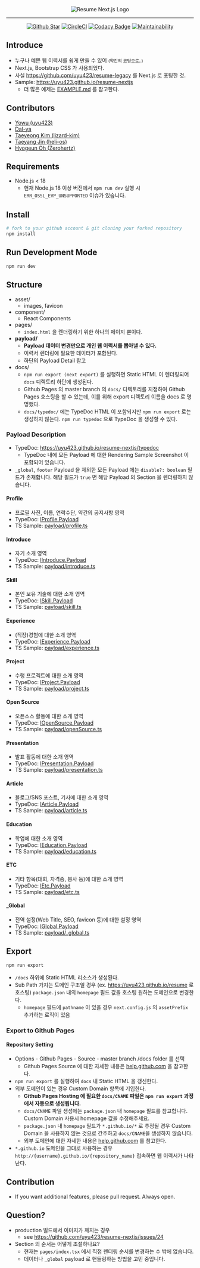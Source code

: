 <div align="center">
  <img src="https://github.com/uyu423/resume-nextjs/raw/master/logo.jpg" alt="Resume Next.js Logo">
  <br/><hr/>
  <a href="https://github.com/uyu423/resume-nextjs"><img src="https://img.shields.io/github/stars/uyu423/resume-nextjs.svg?style=popout" alt="Github Star"/></a>
  <a href="https://circleci.com/gh/uyu423/resume-nextjs"><img src="https://circleci.com/gh/uyu423/resume-nextjs.svg?style=shield" alt="CircleCI"/></a>
  <a href="https://app.codacy.com/manual/uyu423/resume-nextjs?utm_source=github.com&utm_medium=referral&utm_content=uyu423/resume-nextjs&utm_campaign=Badge_Grade_Dashboard"><img src="https://api.codacy.com/project/badge/Grade/fe3253d51d544a2a971b637ed1570ac7" alt="Codacy Badge"/></a>
  <a href="https://codeclimate.com/github/uyu423/resume-nextjs/maintainability"><img src="https://api.codeclimate.com/v1/badges/19edd90e9309634ee66a/maintainability" alt="Maintainability"/></a>
  <br/>
</div>

## Introduce

- 누구나 예쁜 웹 이력서를 쉽게 만들 수 있어 <small>(약간의 코딩으로..)</small>
- Next.js, Bootstrap CSS 가 사용되었다.
- 사실 https://github.com/uyu423/resume-legacy 를 Next.js 로 포팅한 것.
- Sample: https://uyu423.github.io/resume-nextjs
  - 더 많은 예제는 [EXAMPLE.md](https://github.com/uyu423/resume-nextjs/blob/master/EXAMPLE.md) 를 참고한다.

## Contributors

- [Yowu (uyu423)](https://github.com/uyu423)
- [Dal-ya](https://github.com/Dal-ya)
- [Taeyeong Kim (lizard-kim)](https://github.com/lizard-kim)
- [Taeyang Jin (heli-os)](https://github.com/heli-os)
- [Hyogeun Oh (Zerohertz)](https://github.com/Zerohertz)

## Requirements

- Node.js < 18
  - 현재 Node.js 18 이상 버전에서 `npm run dev` 실행 시 `ERR_OSSL_EVP_UNSUPPORTED` 이슈가 있습니다.

## Install

```bash
# fork to your github account & git cloning your forked repository
npm install
```

## Run Development Mode

```bash
npm run dev
```

## Structure

- asset/
  - images, favicon
- component/
  - React Components
- pages/
  - `index.html` 을 렌더링하기 위한 하나의 페이지 뿐이다.
- **payload/**
  - **Payload 데이터 변경만으로 개인 웹 이력서를 뽑아낼 수 있다.**
  - 이력서 렌더링에 필요한 데이터가 포함된다.
  - 하단의 Payload Detail 참고
- docs/
  - `npm run export (next export)` 를 실행하면 Static HTML 이 렌더링되어 `docs` 디렉토리 하단에 생성된다.
  - Github Pages 의 master branch 의 `docs/` 디렉토리를 지정하여 Github Pages 호스팅을 할 수 있는데, 이를 위해 export 디렉토리 이름을 docs 로 명명했다.
  - `docs/typedoc/` 에는 TypeDoc HTML 이 포함되지만 `npm run export` 로는 생성하지 않는다. `npm run typedoc` 으로 TypeDoc 을 생성할 수 있다.

### Payload Description

- TypeDoc: https://uyu423.github.io/resume-nextjs/typedoc
  - TypeDoc 내에 모든 Payload 에 대한 Rendering Sample Screenshot 이 포함되어 있습니다.
- `_global`, `footer` Payload 을 제외한 모든 Payload 에는 `disable?: boolean` 필드가 존재합니다. 해당 필드가 `true` 면 해당 Payload 의 Section 을 렌더링하지 않습니다.

#### Profile

- 프로필 사진, 이름, 연락수단, 약간의 공지사항 영역
- TypeDoc: [IProfile.Payload](https://uyu423.github.io/resume-nextjs/typedoc/interfaces/iprofile.payload.html)
- TS Sample: [payload/profile.ts](https://github.com/uyu423/resume-nextjs/blob/master/payload/profile.ts)

#### Introduce

- 자기 소개 영역
- TypeDoc: [IIntroduce.Payload](https://uyu423.github.io/resume-nextjs/typedoc/interfaces/iintroduce.payload.html)
- TS Sample: [payload/introduce.ts](https://github.com/uyu423/resume-nextjs/blob/master/payload/introduce.ts)

#### Skill

- 본인 보유 기술에 대한 소개 영역
- TypeDoc: [ISkill.Payload](https://uyu423.github.io/resume-nextjs/typedoc/interfaces/iskill.payload.html)
- TS Sample: [payload/skill.ts](https://github.com/uyu423/resume-nextjs/blob/master/payload/skill.ts)

#### Experience

- (직장)경험에 대한 소개 영역
- TypeDoc: [IExperience.Payload](https://uyu423.github.io/resume-nextjs/typedoc/interfaces/iexperience.payload.html)
- TS Sample: [payload/experience.ts](https://github.com/uyu423/resume-nextjs/blob/master/payload/experience.ts)

#### Project

- 수행 프로젝트에 대한 소개 영역
- TypeDoc: [IProject.Payload](https://uyu423.github.io/resume-nextjs/typedoc/interfaces/iproject.payload.html)
- TS Sample: [payload/project.ts](https://github.com/uyu423/resume-nextjs/blob/master/payload/project.ts)

#### Open Source

- 오픈소스 활동에 대한 소개 영역
- TypeDoc: [IOpenSource.Payload](https://uyu423.github.io/resume-nextjs/typedoc/interfaces/iopensource.payload.html)
- TS Sample: [payload/openSource.ts](https://github.com/uyu423/resume-nextjs/blob/master/payload/openSource.ts)

#### Presentation

- 발표 활동에 대한 소개 영역
- TypeDoc: [IPresentation.Payload](https://uyu423.github.io/resume-nextjs/typedoc/interfaces/ipresentation.payload.html)
- TS Sample: [payload/presentation.ts](https://github.com/uyu423/resume-nextjs/blob/master/payload/presentation.ts)

#### Article

- 블로그/SNS 포스트, 기사에 대한 소개 영역
- TypeDoc: [IArticle.Payload](https://uyu423.github.io/resume-nextjs/typedoc/interfaces/iarticle.payload.html)
- TS Sample: [payload/article.ts](https://github.com/uyu423/resume-nextjs/blob/master/payload/article.ts)

#### Education

- 학업에 대한 소개 영역
- TypeDoc: [IEducation.Payload](https://uyu423.github.io/resume-nextjs/typedoc/interfaces/ieducation.payload.html)
- TS Sample: [payload/education.ts](https://github.com/uyu423/resume-nextjs/blob/master/payload/education.ts)

#### ETC

- 기타 항목(대회, 자격증, 봉사 등)에 대한 소개 영역
- TypeDoc: [IEtc.Payload](https://uyu423.github.io/resume-nextjs/typedoc/interfaces/ietc.payload.html)
- TS Sample: [payload/etc.ts](https://github.com/uyu423/resume-nextjs/blob/master/payload/etc.ts)

#### \_Global

- 전역 설정(Web Title, SEO, favicon 등)에 대한 설정 영역
- TypeDoc: [IGlobal.Payload](https://uyu423.github.io/resume-nextjs/typedoc/interfaces/iglobal.payload.html)
- TS Sample: [payload/\_global.ts](https://github.com/uyu423/resume-nextjs/blob/master/payload/_global.ts)

## Export

```bash
npm run export
```

- `/docs` 하위에 Static HTML 리소스가 생성된다.
- Sub Path 가지는 도메인 구조일 경우 (ex. https://uyu423.github.io/resume 로 호스팅) `package.json` 내의 `homepage` 필드 값을 호스팅 원하는 도메인으로 변경한다.
  - `homepage` 필드에 `pathname` 이 있을 경우 `next.config.js` 의 `assetPrefix` 추가하는 로직이 있음

### Export to Github Pages

#### Repository Setting

- Options - Github Pages - Source - master branch /docs folder 를 선택
  - Github Pages Source 에 대한 자세한 내용은 [help.github.com](https://help.github.com/en/github/working-with-github-pages/configuring-a-publishing-source-for-your-github-pages-site) 을 참고한다.
- `npm run export` 를 실행하여 `docs` 내 Static HTML 을 갱신한다.
- 외부 도메인이 있는 경우 Custom Domain 항목에 기입한다.
  - **Github Pages Hosting 에 필요한 `docs/CNAME` 파일은 `npm run export` 과정에서 자동으로 생성됩니다.**
  - `docs/CNAME` 파일 생성에는 `package.json` 내 `homepage` 필드를 참고합니다. Custom Domain 사용시 homepage 값을 수정해주세요.
  - `package.json` 내 `homepage` 필드가 `*.github.io/*` 로 추정될 경우 Custom Domain 을 사용하지 않는 것으로 간주하고 `docs/CNAME`을 생성하지 않습니다.
  - 외부 도메인에 대한 자세한 내용은 [help.github.com](https://help.github.com/en/github/working-with-github-pages/configuring-a-custom-domain-for-your-github-pages-site) 를 참고한다.
- `*.github.io` 도메인을 그대로 사용하는 경우 `http://{username}.github.io/{repository_name}` 접속하면 웹 이력서가 나타난다.

## Contribution

- If you want additional features, please pull request. Always open.

## Question?

- production 빌드에서 이미지가 깨지는 경우
  - see https://github.com/uyu423/resume-nextjs/issues/24
- Section 의 순서는 어떻게 조절하나요?
  - 현재는 `pages/index.tsx` 에서 직접 렌더링 순서를 변경하는 수 밖에 없습니다.
  - 데이터나 `_global` payload 로 핸들링하는 방법을 고민 중입니다.
